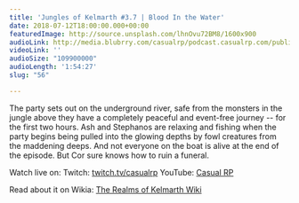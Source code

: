 ```yaml
---
title: 'Jungles of Kelmarth #3.7 | Blood In the Water'
date: 2018-07-12T18:00:00.000+00:00
featuredImage: http://source.unsplash.com/lhnOvu72BM8/1600x900
audioLink: http://media.blubrry.com/casualrp/podcast.casualrp.com/public/Chapter%203%20Ep.%207%20_%20Blood%20In%20the%20Water.mp3
videoLink: ''
audioSize: "109900000"
audioLength: '1:54:27'
slug: "56"

---
```

The party sets out on the underground river, safe from the monsters in the jungle above they have a completely peaceful and event-free journey -- for the first two hours. Ash and Stephanos are relaxing and fishing when the party begins being pulled into the glowing depths by fowl creatures from the maddening deeps. And not everyone on the boat is alive at the end of the episode. But Cor sure knows how to ruin a funeral.

Watch live on:
Twitch: [twitch.tv/casualrp](https://www.twitch.tv/casualrp)
YouTube: [Casual RP](https://www.youtube.com/channel/UCtwWrvy-YgFQpw9eXMwuHbw)

Read about it on Wikia: [The Realms of Kelmarth Wiki](http://therealmsofkelmarth.wikia.com/wiki/The_Jungle_Campaign)